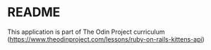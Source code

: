 # README

This application is part of The Odin Project curriculum (https://www.theodinproject.com/lessons/ruby-on-rails-kittens-api)
